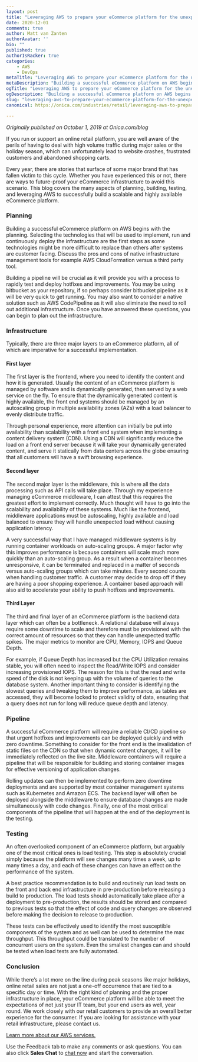 ```yaml
---
layout: post
title: "Leveraging AWS to prepare your eCommerce platform for the unexpected"
date: 2020-12-01
comments: true
author: Matt van Zanten
authorAvatar: ''
bio: ""
published: true
authorIsRacker: true
categories:
    - AWS
    - DevOps
metaTitle: "Leveraging AWS to prepare your eCommerce platform for the unexpected"
metaDescription: "Building a successful eCommerce platform on AWS begins with the planning."
ogTitle: "Leveraging AWS to prepare your eCommerce platform for the unexpected"
ogDescription: "Building a successful eCommerce platform on AWS begins with the planning."
slug: "leveraging-aws-to-prepare-your-ecommerce-platform-for-the-unexpected"
canonical: https://onica.com/industries/retail/leveraging-aws-to-prepare-your-ecommerce-platform-for-the-unexpected/

---
```


*Originally published on October 1, 2019 at Onica.com/blog*

If you run or support an online retail platform, you are well aware of the
perils of having to deal with high volume traffic during major sales or
the holiday season, which can unfortunately lead to website crashes,
frustrated customers and abandoned shopping carts.

<!--more-->

Every year, there are
stories that surface of some major brand that has fallen victim to this
cycle. Whether you have experienced this or not, there are ways to
future-proof your eCommerce infrastructure to avoid this scenario. This
blog covers the many aspects of planning, building, testing, and leveraging
AWS to successfully build a scalable and highly available eCommerce platform.

### Planning

Building a successful eCommerce platform on AWS begins with the planning.
Selecting the technologies that will be used to implement, run and
continuously deploy the infrastructure are the first steps as some technologies
might be more difficult to replace than others after systems are customer
facing. Discuss the pros and cons of native infrastructure management tools
for example AWS CloudFormation versus a third party tool.

Building a pipeline will be crucial as it will provide you with a process to
rapidly test and deploy hotfixes and improvements. You may be using bitbucket
as your repository, if so perhaps consider bitbucket pipeline as it will be
very quick to get running. You may also want to consider a native solution
such as AWS CodePipeline as it will also eliminate the need to roll out
additional infrastructure. Once you have answered these questions, you can
begin to plan out the infrastructure.

### Infrastructure

Typically, there are three major layers to an eCommerce platform, all of
which are imperative for a successful implementation.

#### First layer

The first layer is the frontend, where you need to identify the content and
how it is generated. Usually the content of an eCommerce platform is managed
by software and is dynamically generated, then served by a web service on
the fly. To ensure that the dynamically generated content is highly
available, the front end systems should be managed by an autoscaling group
in multiple availability zones (AZs) with a load balancer to evenly
distribute traffic.

Through personal experience, more attention can initially be put into
availability than scalability with a front end system when implementing
a content delivery system (CDN). Using a CDN will significantly reduce the
load on a front end server because it will take your dynamically generated
content, and serve it statically from data centers across the globe ensuring
that all customers will have a swift browsing experience.

#### Second layer

The second major layer is the middleware, this is where all the data
processing such as API calls will take place. Through my experience
managing eCommerce middleware, I can attest that this requires the greatest
effort to implement correctly. Much thought will have to go into the
scalability and availability of these systems. Much like the frontend,
middleware applications must be autoscaling, highly available and load
balanced to ensure they will handle unexpected load without causing
application latency.

A very successful way that I have managed middleware systems is by running
container workloads on auto-scaling groups. A major factor why this
improves performance is because containers will scale much more quickly
than an auto-scaling group. As a result when a container becomes
unresponsive, it can be terminated and replaced in a matter of seconds
versus auto-scaling groups which can take minutes. Every second counts
when handling customer traffic. A customer may decide to drop off if
they are having a poor shopping experience. A container based approach
will also aid to accelerate your ability to push hotfixes and improvements.

#### Third Layer

The third and final layer of an eCommerce platform is the backend data
layer which can often be a bottleneck. A relational database will always
require some downtime to scale and therefore must be provisioned with the
correct amount of resources so that they can handle unexpected traffic
spikes. The major metrics to monitor are CPU, Memory, IOPS and Queue Depth.

For example, if Queue Depth has increased but the CPU Utilization remains
stable, you will often need to inspect the Read/Write IOPS and consider
increasing provisioned IOPS. The reason for this is that the read and
write speed of the disk is not keeping up with the volume of queries to
the database system. Another important thing to consider is identifying
the slowest queries and tweaking them to improve performance, as tables are
accessed, they will become locked to protect validity of data, ensuring that
a query does not run for long will reduce queue depth and latency.

### Pipeline

A successful eCommerce platform will require a reliable CI/CD pipeline so
that urgent hotfixes and improvements can be deployed quickly and with zero
downtime. Something to consider for the front end is the invalidation of
static files on the CDN so that when dynamic content changes, it will be
immediately reflected on the live site. Middleware containers will require
a pipeline that will be responsible for building and storing container
images for effective versioning of application changes.

Rolling updates can then be implemented to perform zero downtime deployments
and are supported by most container management systems such as Kubernetes and
Amazon ECS. The backend layer will often be deployed alongside the middleware
to ensure database changes are made simultaneously with code changes.
Finally, one of the most critical components of the pipeline that will happen
at the end of the deployment is the testing.

### Testing

An often overlooked component of an eCommerce platform, but arguably one of
the most critical ones is load testing. This step is absolutely crucial
simply because the platform will see changes many times a week, up to many
times a day, and each of these changes can have an effect on the
performance of the system.

A best practice recommendation is to build and routinely run load tests on
the front and back end infrastructure in pre-production before releasing a
build to production. The load tests should automatically take place after a
deployment to pre-production, the results should be stored and compared to
previous tests so that the effect of code and query changes are observed
before making the decision to release to production.

These tests can be effectively used to identify the most susceptible
components of the system and as well can be used to determine the max
throughput. This throughput could be translated to the number of concurrent
users on the system. Even the smallest changes can and should be tested when
load tests are fully automated.

### Conclusion

While there’s a lot more on the line during peak seasons like major
holidays, online retail sales are not just a one-off occurrence that are
tied to a specific day or time. With the right kind of planning and the
proper infrastructure in place, your eCommerce platform will be able to meet
the expectations of not just your IT team, but your end users as well,
year round. We work closely with our retail customers to provide an overall
better experience for the consumer. If you are looking for assistance with
your retail infrastructure, please contact us.

<a class="cta teal" id="cta" href="https://www.rackspace.com/onica">Learn more about our AWS services.</a>

Use the Feedback tab to make any comments or ask questions. You can also click
**Sales Chat** to [chat now](https://www.rackspace.com/) and start the conversation.
